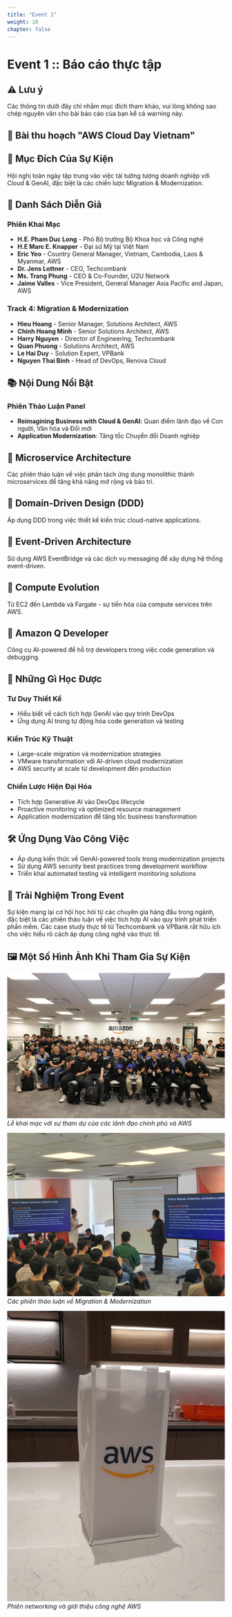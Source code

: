 ```yaml
---
title: "Event 1"
weight: 10
chapter: false
---
```


# Event 1 :: Báo cáo thực tập

## ⚠️ Lưu ý
Các thông tin dưới đây chỉ nhằm mục đích tham khảo, vui lòng không sao chép nguyên văn cho bài báo cáo của bạn kể cả warning này.

## 📝 Bài thu hoạch "AWS Cloud Day Vietnam"

## 🎯 Mục Đích Của Sự Kiện
Hội nghị toàn ngày tập trung vào việc tái tưởng tượng doanh nghiệp với Cloud & GenAI, đặc biệt là các chiến lược Migration & Modernization.

## 🎤 Danh Sách Diễn Giả
### Phiên Khai Mạc
- **H.E. Pham Duc Long** - Phó Bộ trưởng Bộ Khoa học và Công nghệ
- **H.E Marc E. Knapper** - Đại sứ Mỹ tại Việt Nam
- **Eric Yeo** - Country General Manager, Vietnam, Cambodia, Laos & Myanmar, AWS
- **Dr. Jens Lottner** - CEO, Techcombank
- **Ms. Trang Phung** - CEO & Co-Founder, U2U Network
- **Jaime Valles** - Vice President, General Manager Asia Pacific and Japan, AWS

### Track 4: Migration & Modernization
- **Hieu Hoang** - Senior Manager, Solutions Architect, AWS
- **Chinh Hoang Minh** - Senior Solutions Architect, AWS
- **Harry Nguyen** - Director of Engineering, Techcombank
- **Quan Phuong** - Solutions Architect, AWS
- **Le Hai Duy** - Solution Expert, VPBank
- **Nguyen Thai Binh** - Head of DevOps, Renova Cloud

## 📚 Nội Dung Nổi Bật
### Phiên Thảo Luận Panel
- **Reimagining Business with Cloud & GenAI**: Quan điểm lãnh đạo về Con người, Văn hóa và Đổi mới
- **Application Modernization**: Tăng tốc Chuyển đổi Doanh nghiệp

## 🧱 Microservice Architecture
Các phiên thảo luận về việc phân tách ứng dụng monolithic thành microservices để tăng khả năng mở rộng và bảo trì.

## 🧠 Domain-Driven Design (DDD)
Áp dụng DDD trong việc thiết kế kiến trúc cloud-native applications.

## 🔄 Event-Driven Architecture
Sử dụng AWS EventBridge và các dịch vụ messaging để xây dựng hệ thống event-driven.

## 🧮 Compute Evolution
Từ EC2 đến Lambda và Fargate - sự tiến hóa của compute services trên AWS.

## 🤖 Amazon Q Developer
Công cụ AI-powered để hỗ trợ developers trong việc code generation và debugging.

## 🧠 Những Gì Học Được
### Tư Duy Thiết Kế
- Hiểu biết về cách tích hợp GenAI vào quy trình DevOps
- Ứng dụng AI trong tự động hóa code generation và testing

### Kiến Trúc Kỹ Thuật
- Large-scale migration và modernization strategies
- VMware transformation với AI-driven cloud modernization
- AWS security at scale từ development đến production

### Chiến Lược Hiện Đại Hóa
- Tích hợp Generative AI vào DevOps lifecycle
- Proactive monitoring và optimized resource management
- Application modernization để tăng tốc business transformation

## 🛠️ Ứng Dụng Vào Công Việc
- Áp dụng kiến thức về GenAI-powered tools trong modernization projects
- Sử dụng AWS security best practices trong development workflow
- Triển khai automated testing và intelligent monitoring solutions

## 🌟 Trải Nghiệm Trong Event
Sự kiện mang lại cơ hội học hỏi từ các chuyên gia hàng đầu trong ngành, đặc biệt là các phiên thảo luận về việc tích hợp AI vào quy trình phát triển phần mềm. Các case study thực tế từ Techcombank và VPBank rất hữu ích cho việc hiểu rõ cách áp dụng công nghệ vào thực tế.

## 🖼️ Một Số Hình Ảnh Khi Tham Gia Sự Kiện
![AWS Cloud Day Vietnam - Lễ Khai Mạc](/images/event1/1.jpg)
*Lễ khai mạc với sự tham dự của các lãnh đạo chính phủ và AWS*

![Phiên Kỹ Thuật](/images/event1/2.jpg)
*Các phiên thảo luận về Migration & Modernization*

![Networking và Triển Lãm](/images/event1/3.jpg)
*Phiên networking và giới thiệu công nghệ AWS*